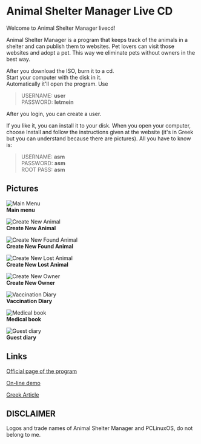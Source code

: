 # Animal Shelter Manager Live CD

Welcome to Animal Shelter Manager livecd!

Animal Shelter Manager is a program that keeps track of the animals in a shelter and can publish them to websites. Pet lovers can visit those websites and adopt a pet. This way we eliminate pets without owners in the best way.  
  
After you download the ISO, burn it to a cd.  
Start your computer with the disk in it.  
Automatically it'll open the program. Use  
  
> USERNAME: **user**  
> PASSWORD: **letmein**
  
After you login, you can create a user.
  
If you like it, you can install it to your disk.
When you open your computer, choose Install and follow the instructions given at the website (it's in Greek but you can understand because there are pictures).
All you have to know is:  
  
> USERNAME: **asm**  
> PASSWORD: **asm**  
> ROOT PASS: **asm**

## Pictures

![Main Menu](/images/main_menu.png)  
**Main menu**

![Create New Animal](/images/create_new_animal.png)  
**Create New Animal**

![Create New Found Animal](/images/create_new_found_animal.png)  
**Create New Found Animal**  

![Create New Lost Animal](/images/create_new_lost_animal.png)  
**Create New Lost Animal**  

![Create New Owner](/images/create_new_owner.png)  
**Create New Owner**  
  
![Vaccination Diary](/images/vaccination_diary.png)  
**Vaccination Diary**  

![Medical book](/images/medical_book.png)  
**Medical book**  

![Guest diary](/images/diary_for_guest.png)  
**Guest diary**  
  
## Links

[Official page of the program](https://www.sheltermanager.com/)

[On-line demo](https://www.sheltermanager.com/site/en_demo.html)  

[Greek Article](https://eiosifidis.blogspot.com/2012/05/animal-shelter-manager-livecd.html)

## DISCLAIMER
   
Logos and trade names of Animal Shelter Manager and PCLinuxOS, do not belong to me.
